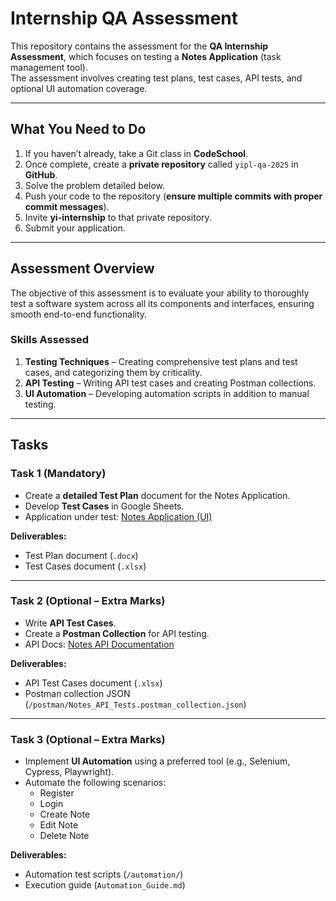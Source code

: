 # Internship QA Assessment  

This repository contains the assessment for the **QA Internship Assessment**, which focuses on testing a **Notes Application** (task management tool).  
The assessment involves creating test plans, test cases, API tests, and optional UI automation coverage.  

---

##  What You Need to Do  
1. If you haven’t already, take a Git class in **CodeSchool**.  
2. Once complete, create a **private repository** called `yipl-qa-2025` in **GitHub**.  
3. Solve the problem detailed below.  
4. Push your code to the repository (**ensure multiple commits with proper commit messages**).  
5. Invite **yi-internship** to that private repository.  
6. Submit your application.  

---

##  Assessment Overview  
The objective of this assessment is to evaluate your ability to thoroughly test a software system across all its components and interfaces, ensuring smooth end-to-end functionality.  

###  Skills Assessed  
1. **Testing Techniques** – Creating comprehensive test plans and test cases, and categorizing them by criticality.  
2. **API Testing** – Writing API test cases and creating Postman collections.  
3. **UI Automation** – Developing automation scripts in addition to manual testing.  

---

##  Tasks  

### **Task 1 (Mandatory)**  
- Create a **detailed Test Plan** document for the Notes Application.  
- Develop **Test Cases** in Google Sheets.  
- Application under test: [Notes Application (UI)](https://practice.expandtesting.com/notes/app)  

**Deliverables:**  
- Test Plan document (`.docx`)  
- Test Cases document (`.xlsx`)  

---

### **Task 2 (Optional – Extra Marks)**  
- Write **API Test Cases**.  
- Create a **Postman Collection** for API testing.  
- API Docs: [Notes API Documentation](https://practice.expandtesting.com/notes/api/api-docs/#/)  

**Deliverables:**  
- API Test Cases document (`.xlsx`)  
- Postman collection JSON (`/postman/Notes_API_Tests.postman_collection.json`)  

---

### **Task 3 (Optional – Extra Marks)**  
- Implement **UI Automation** using a preferred tool (e.g., Selenium, Cypress, Playwright).  
- Automate the following scenarios:  
  - Register  
  - Login  
  - Create Note  
  - Edit Note  
  - Delete Note  

**Deliverables:**  
- Automation test scripts (`/automation/`)  
- Execution guide (`Automation_Guide.md`)  



